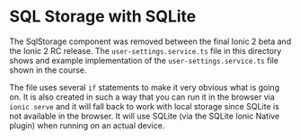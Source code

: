 # SQL Storage with SQLite

The SqlStorage component was removed between the final Ionic 2 beta and the Ionic 2 RC release. The `user-settings.service.ts` file in this directory shows and example implementation of the `user-settings.service.ts` file shown in the course. 

The file uses several `if` statements to make it very obvious what is going on. It is also created in such a way that you can run it in the browser via `ionic serve` and it will fall back to work with local storage since SQLite is not available in the browser. It will use SQLite (via the SQLite Ionic Native plugin) when running on an actual device. 